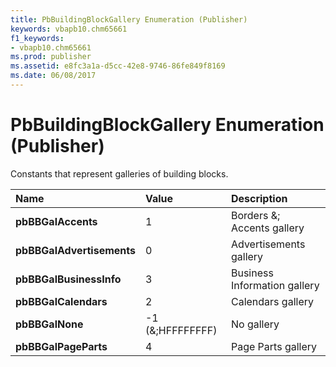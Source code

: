 ```yaml
---
title: PbBuildingBlockGallery Enumeration (Publisher)
keywords: vbapb10.chm65661
f1_keywords:
- vbapb10.chm65661
ms.prod: publisher
ms.assetid: e8fc3a1a-d5cc-42e8-9746-86fe849f8169
ms.date: 06/08/2017
---
```



# PbBuildingBlockGallery Enumeration (Publisher)

Constants that represent galleries of building blocks.



|**Name**|**Value**|**Description**|
|:-----|:-----|:-----|
| **pbBBGalAccents**|1|Borders &; Accents gallery|
| **pbBBGalAdvertisements**|0|Advertisements gallery|
| **pbBBGalBusinessInfo**|3|Business Information gallery|
| **pbBBGalCalendars**|2|Calendars gallery|
| **pbBBGalNone**|-1 (&;HFFFFFFFF)|No gallery|
| **pbBBGalPageParts**|4|Page Parts gallery|

